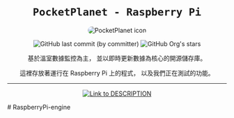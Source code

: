 <div align="center">

# `PocketPlanet - Raspberry Pi`

<img id="icon" src="https://firebasestorage.googleapis.com/v0/b/pocketplanet.appspot.com/o/icon%2Fzh.png?alt=media&token=bec9476b-ffe7-443e-ac22-7b944c69f0ce" alt="PocketPlanet icon" />

![GitHub last commit (by committer)](https://img.shields.io/github/last-commit/PocketPlanet-World/RaspberryPi-engine?style=for-the-badge&labelColor=21592d&color=183d20) ![GitHub Org's stars](https://img.shields.io/github/stars/PocketPlanet-World?style=for-the-badge&logo=Trustpilot&logoColor=white&labelColor=21592d&color=183d20)

基於溫室數據監控為主，
並以即時更新數據為核心的開源儲存庫。

這裡存放著運行在 Raspberry Pi 上的程式，
以及我們正在測試的功能。

---

[Link to DESCRIPTION]:https://img.shields.io/badge/程式說明_>-3f3f3f?style=for-the-badge

[DESCRIPTION Link]: /DESCRIPTION.md

[![Link to DESCRIPTION]][DESCRIPTION Link]

</div>

<style>
  #icon {
    border-radius: 15px;
  }
</style># RaspberryPi-engine
